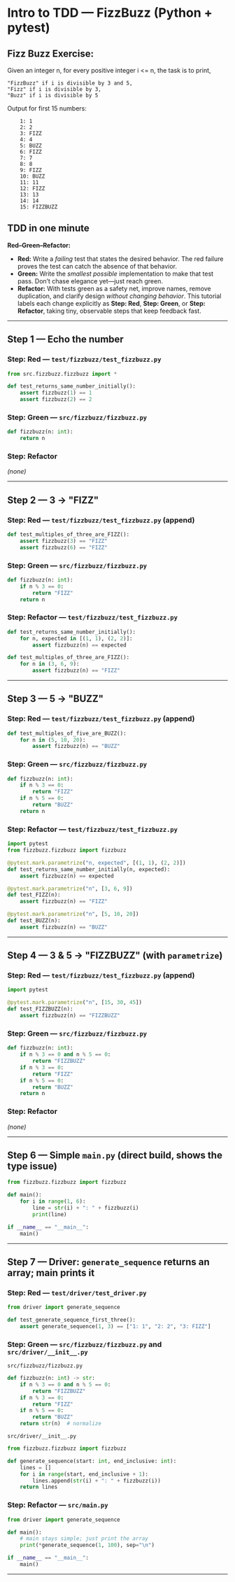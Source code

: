 # Intro to TDD — FizzBuzz (Python + pytest)

## Fizz Buzz Exercise:

Given an integer n, for every positive integer i <= n, the task is to print,

    "FizzBuzz" if i is divisible by 3 and 5,
    "Fizz" if i is divisible by 3,
    "Buzz" if i is divisible by 5

Output for first 15 numbers:
```
    1: 1
    2: 2
    3: FIZZ
    4: 4
    5: BUZZ
    6: FIZZ
    7: 7
    8: 8
    9: FIZZ
    10: BUZZ
    11: 11
    12: FIZZ
    13: 13
    14: 14
    15: FIZZBUZZ
```


## TDD in one minute
**Red–Green–Refactor:**

- **Red:** Write a *failing* test that states the desired behavior. The red failure proves the test can catch the absence of that behavior.
- **Green:** Write the *smallest possible* implementation to make that test pass. Don’t chase elegance yet—just reach green.
- **Refactor:** With tests green as a safety net, improve names, remove duplication, and clarify design *without changing behavior*.
This tutorial labels each change explicitly as **Step: Red**, **Step: Green**, or **Step: Refactor**, taking tiny, observable steps that keep feedback fast.


---

## Step 1 — Echo the number

### Step: Red — `test/fizzbuzz/test_fizzbuzz.py`
```python
from src.fizzbuzz.fizzbuzz import *

def test_returns_same_number_initially():
    assert fizzbuzz(1) == 1
    assert fizzbuzz(2) == 2
```

### Step: Green — `src/fizzbuzz/fizzbuzz.py`
```python
def fizzbuzz(n: int):
    return n
```

### Step: Refactor
*(none)*

---

## Step 2 — 3 → "FIZZ"

### Step: Red — `test/fizzbuzz/test_fizzbuzz.py` (append)
```python
def test_multiples_of_three_are_FIZZ():
    assert fizzbuzz(3) == "FIZZ"
    assert fizzbuzz(6) == "FIZZ"
```

### Step: Green — `src/fizzbuzz/fizzbuzz.py`
```python
def fizzbuzz(n: int):
    if n % 3 == 0:
        return "FIZZ"
    return n
```

### Step: Refactor — `test/fizzbuzz/test_fizzbuzz.py`
```python
def test_returns_same_number_initially():
    for n, expected in [(1, 1), (2, 2)]:
        assert fizzbuzz(n) == expected

def test_multiples_of_three_are_FIZZ():
    for n in (3, 6, 9):
        assert fizzbuzz(n) == "FIZZ"
```

---

## Step 3 — 5 → "BUZZ"

### Step: Red — `test/fizzbuzz/test_fizzbuzz.py` (append)
```python
def test_multiples_of_five_are_BUZZ():
    for n in (5, 10, 20):
        assert fizzbuzz(n) == "BUZZ"
```

### Step: Green — `src/fizzbuzz/fizzbuzz.py`
```python
def fizzbuzz(n: int):
    if n % 3 == 0:
        return "FIZZ"
    if n % 5 == 0:
        return "BUZZ"
    return n
```

### Step: Refactor — `test/fizzbuzz/test_fizzbuzz.py`
```python
import pytest
from fizzbuzz.fizzbuzz import fizzbuzz

@pytest.mark.parametrize("n, expected", [(1, 1), (2, 2)])
def test_returns_same_number_initially(n, expected):
    assert fizzbuzz(n) == expected

@pytest.mark.parametrize("n", [3, 6, 9])
def test_FIZZ(n):
    assert fizzbuzz(n) == "FIZZ"

@pytest.mark.parametrize("n", [5, 10, 20])
def test_BUZZ(n):
    assert fizzbuzz(n) == "BUZZ"
```

---

## Step 4 — 3 & 5 → "FIZZBUZZ" (with `parametrize`)

### Step: Red — `test/fizzbuzz/test_fizzbuzz.py` (append)
```python
import pytest

@pytest.mark.parametrize("n", [15, 30, 45])
def test_FIZZBUZZ(n):
    assert fizzbuzz(n) == "FIZZBUZZ"
```

### Step: Green — `src/fizzbuzz/fizzbuzz.py`
```python
def fizzbuzz(n: int):
    if n % 3 == 0 and n % 5 == 0:
        return "FIZZBUZZ"
    if n % 3 == 0:
        return "FIZZ"
    if n % 5 == 0:
        return "BUZZ"
    return n
```

### Step: Refactor
*(none)*

---

## Step 6 — Simple `main.py` (direct build, shows the type issue)

```python
from fizzbuzz.fizzbuzz import fizzbuzz

def main():
    for i in range(1, 6):
        line = str(i) + ": " + fizzbuzz(i)  
        print(line)

if __name__ == "__main__":
    main()
```


---

## Step 7 — Driver: `generate_sequence` returns an array; main prints it

### Step: Red — `test/driver/test_driver.py`
```python
from driver import generate_sequence

def test_generate_sequence_first_three():
    assert generate_sequence(1, 3) == ["1: 1", "2: 2", "3: FIZZ"]
```

### Step: Green — `src/fizzbuzz/fizzbuzz.py` and `src/driver/__init__.py`
`src/fizzbuzz/fizzbuzz.py`
```python
def fizzbuzz(n: int) -> str:
    if n % 3 == 0 and n % 5 == 0:
        return "FIZZBUZZ"
    if n % 3 == 0:
        return "FIZZ"
    if n % 5 == 0:
        return "BUZZ"
    return str(n)  # normalize
```

`src/driver/__init__.py`
```python
from fizzbuzz.fizzbuzz import fizzbuzz

def generate_sequence(start: int, end_inclusive: int):
    lines = []
    for i in range(start, end_inclusive + 1):
        lines.append(str(i) + ": " + fizzbuzz(i))
    return lines
```

### Step: Refactor — `src/main.py`
```python
from driver import generate_sequence

def main():
    # main stays simple; just print the array
    print(*generate_sequence(1, 100), sep="\n")

if __name__ == "__main__":
    main()
```

---